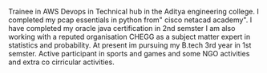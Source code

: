 Trainee in AWS Devops in Technical hub in the Aditya engineering college.
I completed my pcap essentials in python from" cisco netacad academy".
I have completed my oracle java certification in  2nd semster 
I am also working with a reputed organisation CHEGG as a subject matter expert in statistics and probability.
At present im pursuing my B.tech 3rd year in 1st  semster.
Active participant in sports and games and some NGO activities and extra co cirricular activities.


 
